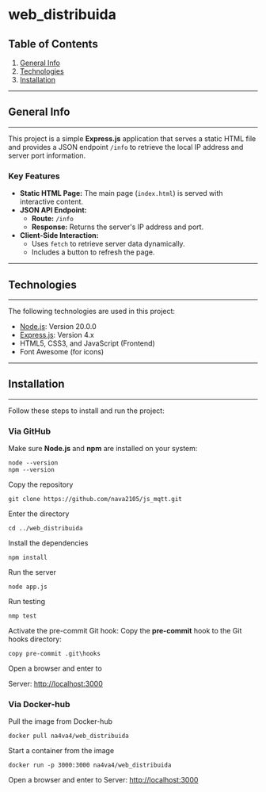 # web_distribuida

## Table of Contents
1. [General Info](#general-info)
2. [Technologies](#technologies)
3. [Installation](#installation)

---

## General Info
***  
This project is a simple **Express.js** application that serves a static HTML file and provides a JSON endpoint `/info` to retrieve the local IP address and server port information.

### **Key Features**
- **Static HTML Page:** The main page (`index.html`) is served with interactive content.
- **JSON API Endpoint:**
  - **Route:** `/info`
  - **Response:** Returns the server's IP address and port.
- **Client-Side Interaction:**
  - Uses `fetch` to retrieve server data dynamically.
  - Includes a button to refresh the page.

---

## Technologies
***  
The following technologies are used in this project:

- [Node.js](https://nodejs.org): Version 20.0.0
- [Express.js](https://expressjs.com): Version 4.x
- HTML5, CSS3, and JavaScript (Frontend)
- Font Awesome (for icons)

---

## Installation
***  
Follow these steps to install and run the project:

### Via GitHub
Make sure **Node.js** and **npm** are installed on your system:

```
node --version  
npm --version
```

Copy the repository

```
git clone https://github.com/nava2105/js_mqtt.git
```

Enter the directory

```
cd ../web_distribuida
```

Install the dependencies

```
npm install  
```

Run the server

```
node app.js
```

Run testing

```
nmp test
```

Activate the pre-commit Git hook: Copy the **pre-commit** hook to the Git hooks directory:

```
copy pre-commit .git\hooks
```

Open a browser and enter to

Server: [http://localhost:3000](http://localhost:3000)

### Via Docker-hub

Pull the image from Docker-hub

```
docker pull na4va4/web_distribuida
```

Start a container from the image

```
docker run -p 3000:3000 na4va4/web_distribuida
```

Open a browser and enter to
Server: [http://localhost:3000](http://localhost:3000)